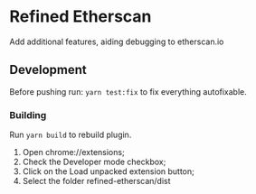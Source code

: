 # Refined Etherscan

Add additional features, aiding debugging to etherscan.io

## Development

Before pushing run: `yarn test:fix` to fix everything autofixable.

### Building

Run `yarn build` to rebuild plugin.

1.  Open chrome://extensions;
2.  Check the Developer mode checkbox;
3.  Click on the Load unpacked extension button;
4.  Select the folder refined-etherscan/dist
